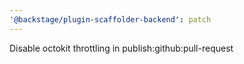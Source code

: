 ```yaml
---
'@backstage/plugin-scaffolder-backend': patch
---
```


Disable octokit throttling in publish:github:pull-request
